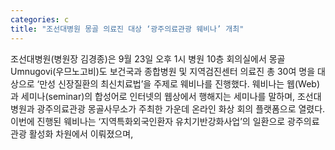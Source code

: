 ```yaml
---
categories: c
title: "조선대병원 몽골 의료진 대상 ‘광주의료관광 웨비나’ 개최"
---
```

조선대병원(병원장 김경종)은 9월 23일 오후 1시 병원 10층 회의실에서 몽골 Umnugovi(우므노고비)도 보건국과 종합병원 및 지역검진센터 의료진 총 30여 명을 대상으로 ‘만성 신장질환의 최신치료법’을 주제로 웨비나를 진행했다. 웨비나는 웹(Web)과 세미나(seminar)의 합성어로 인터넷의 웹상에서 행해지는 세미나를 말하며, 조선대병원과 광주의료관광 몽골사무소가 주최한 가운데 온라인 화상 회의 플랫폼으로 열렸다.이번에 진행된 웨비나는 ‘지역특화외국인환자 유치기반강화사업’의 일환으로 광주의료관광 활성화 차원에서 이뤄졌으며,